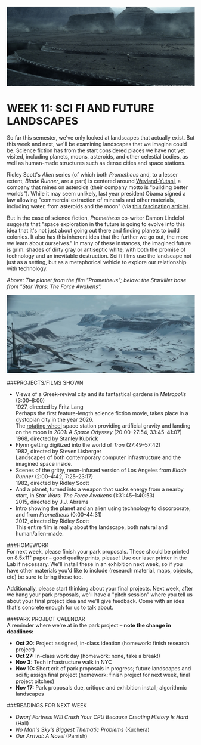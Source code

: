 ![The planet from the film "Prometheus".](https://raw.githubusercontent.com/jeffThompson/TechnologyAndTheLandscape/master/Images/Week11/PrometheusPlanet.jpg)

WEEK 11: SCI FI AND FUTURE LANDSCAPES
====

So far this semester, we've only looked at landscapes that actually exist. But this week and next, we'll be examining landscapes that we imagine could be. Science fiction has from the start considered places we have not yet visited, including planets, moons, asteroids, and other celestial bodies, as well as human-made structures such as dense cities and space stations.

Ridley Scott's *Alien* series (of which both *Prometheus* and, to a lesser extent, *Blade Runner*, are a part) is centered around [Weyland-Yutani](http://avp.wikia.com/wiki/Weyland-Yutani), a company that mines on asteroids (their company motto is "building better worlds"). While it may seem unlikely, last year president Obama signed a law allowing "commercial extraction of minerals and other materials, including water, from asteroids and the moon" (via [this fascinating article](http://phys.org/news/2015-12-space-law-interplanetary-gold.html)).

But in the case of science fiction, *Prometheus* co-writer Damon Lindelof suggests that "space exploration in the future is going to evolve into this idea that it's not just about going out there and finding planets to build colonies. It also has this inherent idea that the further we go out, the more we learn about ourselves." In many of these instances, the imagined future is grim: shades of dirty gray or antiseptic white, with both the promise of technology and an inevitable destruction. Sci fi films use the landscape not just as a setting, but as a metaphorical vehicle to explore our relationship with technology.

*Above: The planet from the film "Prometheus"; below: the Starkiller base from "Star Wars: The Force Awakens".*

![The Starkiller base from "Star Wars: The Force Awakens".](https://raw.githubusercontent.com/jeffThompson/TechnologyAndTheLandscape/master/Images/Week11/StarkillerBase.jpg)

###PROJECTS/FILMS SHOWN  
* Views of a Greek-revival city and its fantastical gardens in *Metropolis* (3:00–8:00)  
1927, directed by Fritz Lang  
Perhaps the first feature-length science fiction movie, takes place in a dystopian city in the year 2026.  
The [rotating wheel](https://en.wikipedia.org/wiki/Rotating_wheel_space_station) space station providing artificial gravity and landing on the moon in *2001: A Space Odyssey* (20:00–27:54, 33:45–41:07)
1968, directed by Stanley Kubrick  
* Flynn getting digitized into the world of *Tron* (27:49–57:42)  
1982, directed by Steven Lisberger  
Landscapes of both contemporary computer infrastructure and the imagined space inside.  
* Scenes of the gritty, neon-infused version of Los Angeles from *Blade Runner* (2:00–4:42, 7:25–23:17)  
1982, directed by Ridley Scott  
* And a planet, turned into a weapon that sucks energy from a nearby start, in *Star Wars: The Force Awakens* (1:31:45–1:40:53)  
2015, directed by J.J. Abrams  
* Intro showing the planet and an alien using technology to discorporate, and from *Prometheus* (0:00–44:31)  
2012, directed by Ridley Scott  
This entire film is really about the landscape, both natural and human/alien-made.  

###HOMEWORK  
For next week, please finish your park proposals. These should be printed on 8.5x11" paper – good quality prints, please! Use our laser printer in the Lab if necessary. We'll install these in an exhibition next week, so if you have other materials you'd like to include (research material, maps, objects, etc) be sure to bring those too.

Additionally, please start thinking about your final projects. Next week, after we hang your park proposals, we'll have a "pitch session" where you tell us about your final project idea and we'll give feedback. Come with an idea that's concrete enough for us to talk about.

###PARK PROJECT CALENDAR  
A reminder where we're at in the park project – **note the change in deadlines:**

* **Oct 20:** Project assigned, in-class ideation (homework: finish research project)  
* **Oct 27:** In-class work day (homework: none, take a break!)  
* **Nov 3:** Tech infrastructure walk in NYC   
* **Nov 10:** Short crit of park proposals in progress; future landscapes and sci fi; assign final project (homework: finish project for next week, final project pitches)  
* **Nov 17:** Park proposals due, critique and exhibition install; algorithmic landscapes  

###READINGS FOR NEXT WEEK  
* *Dwarf Fortress Will Crush Your CPU Because Creating History Is Hard* (Hall)  
* *No Man's Sky's Biggest Thematic Problems* (Kuchera)  
* *Our Arrival: A Novel* (Parrish)  
